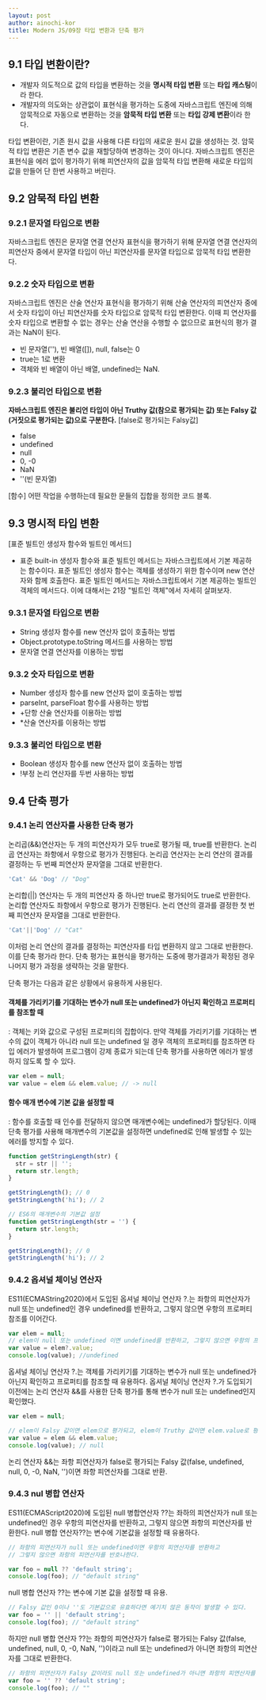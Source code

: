 ```yaml
---
layout: post
author: ainochi-kor
title: Modern JS/09장 타입 변환과 단축 평가
---
```


## 9.1 타입 변환이란?
- 개발자 의도적으로 값의 타입을 변환하는 것을 **명시적 타입 변환** 또는 **타입 캐스팅**이라 한다.
- 개발자의 의도와는 상관없이 표현식을 평가하는 도중에 자바스크립트 엔진에 의해 암묵적으로 자동으로 변환하는 것을 **암묵적 타입 변환** 또는 **타입 강제 변환**이라 한다.

타입 변환이란, 기존 원시 값을 사용해 다른 타입의 새로운 원시 값을 생성하는 것.
암묵적 타입 변환은 기존 변수 값을 재할당하여 변경하는 것이 아니다. 자바스크립트 엔진은 표현식을 에러 없이 평가하기 위해 피연산자의 값을 암묵적 타입 변환해 새로운 타입의 값을 만들어 단 한번 사용하고 버린다.

## 9.2 암묵적 타입 변환

### 9.2.1 문자열 타입으로 변환
자바스크립트 엔진은 문자열 연결 연산자 표현식을 평가하기 위해 문자열 연결 연산자의 피연산자 중에서 문자열 타입이 아닌 피연산자를 문자열 타입으로 암묵적 타입 변환한다.

### 9.2.2 숫자 타입으로 변환
자바스크립트 엔진은 산술 연산자 표현식을 평가하기 위해 산술 연산자의 피연산자 중에서 숫자 타입이 아닌 피연산자를 숫자 타입으로 암묵적 타입 변환한다. 이때 피 연산자를 숫자 타입으로 변환할 수 없는 경우는 산술 연산을 수행할 수 없으므로 표현식의 평가 결과는 NaN이 된다.
- 빈 문자열(''), 빈 배열([]), null, false는 0
- true는 1로 변환
- 객체와 빈 배열이 아닌 배열, undefined는 NaN.

### 9.2.3 불리언 타입으로 변환
**자바스크립트 엔진은 불리언 타입이 아닌 Truthy 값(참으로 평가되는 값) 또는 Falsy 값(거짓으로 평가되는 값)으로 구분한다.**
[false로 평가되는 Falsy값]
- false
- undefined
- null
- 0, -0
- NaN
- ''(빈 문자열)

[함수]
어떤 작업을 수행하는데 필요한 문들의 집합을 정의한 코드 블록.

## 9.3 명시적 타입 변환
[표준 빌트인 생성자 함수와 빌트인 메서드]
- 표준 built-in 생성자 함수와 표준 빌트인 메서드는 자바스크립트에서 기본 제공하는 함수이다. 표준 빌트인 생성자 함수는 객체를 생성하기 위한 함수이며 new 연산자와 함께 호출한다. 표준 빌트인 메서드는 자바스크립트에서 기본 제공하는 빌트인 객체의 메서드다. 이에 대해서는 21장 "빌트인 객체"에서 자세히 살펴보자.

### 9.3.1 문자열 타입으로 변환
- String 생성자 함수를 new 연산자 없이 호출하는 방법
- Object.prototype.toString 메서드를 사용하는 방법
- 문자열 연결 연산자를 이용하는 방법

### 9.3.2 숫자 타입으로 변환 
- Number 생성자 함수를 new 연산자 없이 호출하는 방법
- parseInt, parseFloat 함수를 사용하는 방법
- +단항 산술 연산자를 이용하는 방법
- *산술 연산자를 이용하는 방법

### 9.3.3 불리언 타입으로 변환
- Boolean 생성자 함수를 new 연산자 없이 호출하는 방법
- !부정 논리 연산자를 두번 사용하는 방법

## 9.4 단축 평가

### 9.4.1 논리 연산자를 사용한 단축 평가
논리곱(&&)연산자는 두 개의 피연산자가 모두 true로 평가될 때, true를 반환한다.
논리곱 연산자는 좌항에서 우항으로 평가가 진행된다.
논리곱 연산자는 논리 연산의 결과를 결정하는 두 번째 피연산자 문자열을 그대로 반환한다.
``` js
'Cat' && 'Dog' // "Dog"
```

논리합(||) 연산자는 두 개의 피연산자 중 하나만 true로 평가되어도 true로 반환한다.
논리합 연산자도 좌항에서 우항으로 평가가 진행된다.
논리 연산의 결과를 결정한 첫 번째 피연산자 문자열을 그대로 반환한다.
``` js
'Cat'||'Dog' // "Cat"
```

이처럼 논리 연산의 결과를 결정하는 피연산자를 타입 변환하지 않고 그대로 반환한다.
이를 단축 평가라 한다. 단축 평가는 표현식을 평가하는 도중에 평가결과가 확정된 경우 나머지 평가 과정을 생략하는 것을 말한다.

단축 평가는 다음과 같은 상황에서 유용하게 사용된다.

#### 객체를 가리키기를 기대하는 변수가 null 또는 undefined가 아닌지 확인하고 프로퍼티를 참조할 때
: 객체는 키와 값으로 구성된 프로퍼티의 집합이다. 만약 객체를 가리키기를 기대하는 변수의 값이 객체가 아니라 null 또는 undefined 일 경우 객체의 프로퍼티를 참조하면 타입 에러가 발생하여 프로그램이 강제 종료가 되는데 단축 평가를 사용하면 에러가 발생하지 않도록 할 수 있다.

``` js
var elem = null;
var value = elem && elem.value; // -> null
```

#### 함수 매개 변수에 기본 값을 설정할 때
: 함수를 호출할 때 인수를 전달하지 않으면 매개변수에는 undefined가 할당된다. 이때 단축 평가를 사용해 매개변수의 기본값을 설정하면 undefined로 인해 발생할 수 있는 에러를 방지할 수 있다.

``` js 
function getStringLength(str) {
  str = str || '';
  return str.length;
}

getStringLength(); // 0
getStringLength('hi'); // 2

// ES6의 매개변수의 기본값 설정
function getStringLength(str = '') {
  return str.length;
}

getStringLength(); // 0
getStringLength('hi'); // 2
```

### 9.4.2 옵셔널 체이닝 연산자
ES11(ECMAString2020)에서 도입된 옵셔널 체이닝 연산자 ?.는 좌항의 피연산자가 null 또는 undefined인 경우 undefined를 반환하고, 그렇지 않으면 우항의 프로퍼티 참조를 이어간다.
``` js
var elem = null;
// elem이 null 또는 undefined 이면 undefined를 반환하고, 그렇지 않으면 우항의 프로퍼티 참조를 이어간다.
var value = elem?.value;
console.log(value); //undefined
```

옵셔널 체이닝 연산자 ?.는 객체를 가리키기를 기대하는 변수가 null 또는 undefined가 아닌지 확인하고 프로퍼티를 참조할 때 유용하다. 옵셔널 체이닝 연산자 ?.가 도입되기 이전에는 논리 연산자 &&를 사용한 단축 평가를 통해 변수가 null 또는 undefined인지 확인했다.

```js
var elem = null;

// elem이 Falsy 값이면 elem으로 평가되고, elem이 Truthy 값이면 elem.value로 평가된다.
var value = elem && elem.value;
console.log(value); // null
```

논리 연산자 &&는 좌항 피연산자가 false로 평가되는 Falsy 값(false, undefined, null, 0, -0, NaN, '')이면 좌항 피연산자를 그대로 반환.

### 9.4.3 nul 병합 연산자 
ES11(ECMAScript2020)에 도입된 null 병합연산자 ??는 좌하의 피연산자가 null 또는 undefined인 경우 우항의 피연산자를 반환하고, 그렇지 않으면 좌항의 피연산자를 반환한다. null 병합 연산자??는 변수에 기본값을 설정할 때 유용하다.

``` js
// 좌항의 피연산자가 null 또는 undefined이면 우항의 피연산자를 반환하고 
// 그렇지 않으면 좌항의 피연산자를 반호나한다.

var foo = null ?? 'default string';
console.log(foo); // "default string"
```
null 병합 연산자 ??는 변수에 기본 값을 설정할 때 유용.

``` js
// Falsy 값인 0이나 ''도 기본값으로 유효하다면 예기치 않은 동작이 발생할 수 있다.
var foo = '' || 'default string';
console.log(foo); // "default string"
```
하지만 null 병합 연산자 ??는 좌항의 피연산자가 false로 평가되는 Falsy 값(false, undefined, null, 0, -0, NaN, '')이라고 null 또는 undefined가 아니면 좌항의 피연산자를 그대로 반환한다.
``` js
// 좌항의 피연산자가 Falsy 값이라도 null 또는 undefined가 아니면 좌항의 피연산자를 반환한다.
var foo = '' ?? 'default string';
console.log(foo); // ""
```


